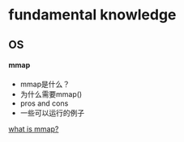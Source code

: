 # fundamental knowledge


## OS


#### mmap

- mmap是什么？
- 为什么需要mmap()
- pros and cons
- 一些可以运行的例子

[what is mmap?]()